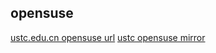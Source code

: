 ## opensuse
[ustc.edu.cn opensuse url](https://lug.ustc.edu.cn/wiki/mirrors/help/opensuse)
[ustc opensuse mirror](http://mirrors.ustc.edu.cn)
